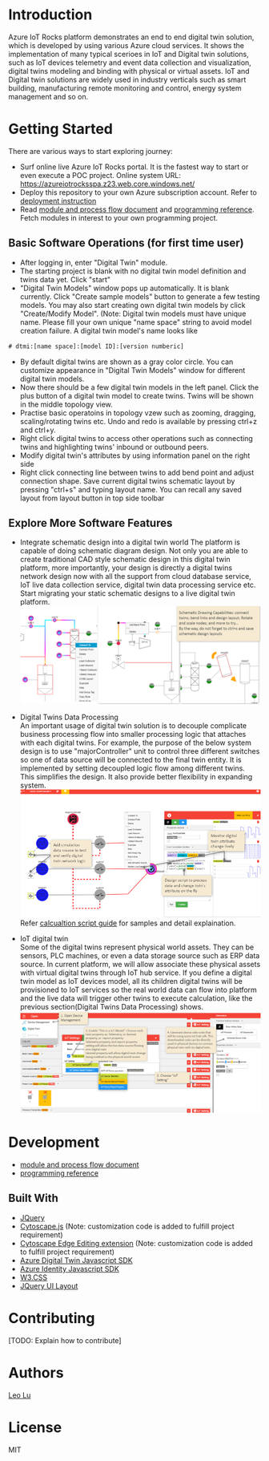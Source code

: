 # Introduction
Azure IoT Rocks platform demonstrates an end to end digital twin solution, which is developed by using various Azure cloud services. It shows the implementation of many typical scerioes in IoT and Digital twin solutions, such as IoT devices telemetry and event data collection and visualization, digital twins modeling and binding with physical or virtual assets. IoT and Digital twin solutions are widely used in industry verticals such as smart building, manufacturing remote monitoring and control, energy system management and so on.

# Getting Started
There are various ways to start exploring journey:
-   Surf online live Azure IoT Rocks portal. It is the fastest way to start or even execute a POC project. Online system URL: https://azureiotrocksspa.z23.web.core.windows.net/
-   Deploy this repository to your own Azure subscription account. Refer to [deployment instruction](Documents/Deployment%20instruction.md)
-   Read [module and process flow document](Documents/AzureIoTRocks%20module%20and%20flow%20design.md) and [programming reference](Documents/Programming%20Reference.md). Fetch modules in interest to your own programming project.


## Basic Software Operations (for first time user)
-   After logging in, enter "Digital Twin" module.
-   The starting project is blank with no digital twin model definition and twins data yet. Click "start"
-   "Digital Twin Models" window pops up automatically. It is blank currently. Click "Create sample models" button to generate a few testing models. You may also start creating own digital twin models by click "Create/Modify Model". 
(Note: Digital twin models must have unique name. Please fill your own unique "name space" string to avoid model creation failure. A digital twin model's name looks like 
```diff
# dtmi:[name space]:[model ID]:[version numberic]
```
-   By default digital twins are shown as a gray color circle. You can customize appearance in "Digital Twin Models" window for different digital twin models.
-   Now there should be a few digital twin models in the left panel. Click the plus button of a digital twin model to create twins. Twins will be shown in the middle topology view.
-   Practise basic operatoins in topology vzew such as zooming, dragging, scaling/rotating twins etc. Undo and redo is available by pressing ctrl+z and ctrl+y.
-   Right click digital twins to access other operations such as connecting twins and highlighting twins' inbound or outbound peers. 
-   Modify digital twin's attributes by using information panel on the right side
-   Right click connecting line between twins to add bend point and adjust connection shape. Save current digital twins schematic layout by pressing "ctrl+s" and typing layout name. You can recall any saved layout from layout button in top side toolbar

## Explore More Software Features
-   Integrate schematic design into a digital twin world
The platform is capable of doing schematic diagram design. Not only you are able to create traditional CAD style schematic design in this digital twin platform, more importantly, your design is directly a digital twins network design now with all the support from cloud database service, IoT live data collection service, digital twin data processing service etc. Start migrating your static schematic designs to a live digital twin platform.
![Screenshot](DocumentsImages/DigitalTwinSchematicDrawing.png)

-   Digital Twins Data Processing<br/>
An important usage of digital twin solution is to decouple complicate business processing flow into smaller processing logic that attaches with each digital twins. For example, the purpose of the below system design is to use "majorController" unit to control three different switches so one of data source will be connected to the final twin entity. It is implemented by setting decoupled logic flow among different twins. This simplifies the design. It also provide better flexibility in expanding system. <br/>
![Screenshot](DocumentsImages/Digital%20Twins%20Data%20Processing.png)
Refer [calcualtion script guide](Documents/Twin_Calculation_Script_Guide.md) for samples and detail explaination.

-   IoT digital twin<br/>
Some of the digital twins represent physical world assets. They can be sensors, PLC machines, or even a data storage source such as ERP data source. In current platform, we will allow associate these physical assets with virtual digital twins through IoT hub service. If you define a digital twin model as IoT devices model, all its children digital twins will be provisioned to IoT services so the real world data can flow into platform and the live data will trigger other twins to execute calculation, like the previous section(Digital Twins Data Processing) shows.<br/>
![Screenshot](DocumentsImages/IoT%20connection%20between%20real%20and%20digital%20twin.png)


# Development
-   [module and process flow document](Documents/AzureIoTRocks%20module%20and%20flow%20design.md) 
-   [programming reference](Documents/Programming%20Reference.md)

## Built With

* [JQuery](https://jquery.com/)
* [Cytoscape.js](https://js.cytoscape.org/#demos) (Note: customization code is added to fulfill project requirement)
* [Cytoscape Edge Editing extension](https://github.com/iVis-at-Bilkent/cytoscape.js-edge-editing) (Note: customization code is added to fulfill project requirement)
* [Azure Digital Twin Javascript SDK](https://docs.microsoft.com/en-us/javascript/api/@azure/digital-twins-core/?view=azure-node-latest)
* [Azure Identity Javascript SDK](https://docs.microsoft.com/en-us/javascript/api/@azure/identity/?view=azure-node-latest)
* [W3.CSS](https://www.w3schools.com/w3css/default.asp)
* [JQuery UI Layout](http://layout.jquery-dev.com/)


# Contributing
[TODO: Explain how to contribute]

# Authors
[Leo Lu](mailto:leolu@microsoft.com)


# License
MIT 
